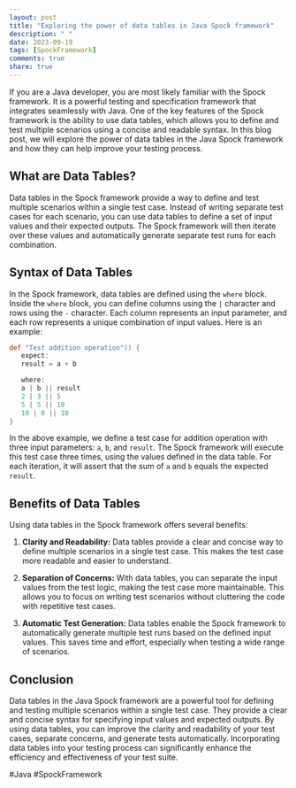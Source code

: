```yaml
---
layout: post
title: "Exploring the power of data tables in Java Spock framework"
description: " "
date: 2023-09-19
tags: [SpockFramework]
comments: true
share: true
---
```


If you are a Java developer, you are most likely familiar with the Spock framework. It is a powerful testing and specification framework that integrates seamlessly with Java. One of the key features of the Spock framework is the ability to use data tables, which allows you to define and test multiple scenarios using a concise and readable syntax. In this blog post, we will explore the power of data tables in the Java Spock framework and how they can help improve your testing process.

## What are Data Tables?

Data tables in the Spock framework provide a way to define and test multiple scenarios within a single test case. Instead of writing separate test cases for each scenario, you can use data tables to define a set of input values and their expected outputs. The Spock framework will then iterate over these values and automatically generate separate test runs for each combination.

## Syntax of Data Tables

In the Spock framework, data tables are defined using the `where` block. Inside the `where` block, you can define columns using the `|` character and rows using the `-` character. Each column represents an input parameter, and each row represents a unique combination of input values. Here is an example:

```groovy
def "Test addition operation"() {
   expect:
   result = a + b

   where:
   a | b || result
   2 | 3 || 5
   5 | 5 || 10
   10 | 0 || 10
}
```

In the above example, we define a test case for addition operation with three input parameters: `a`, `b`, and `result`. The Spock framework will execute this test case three times, using the values defined in the data table. For each iteration, it will assert that the sum of `a` and `b` equals the expected `result`.

## Benefits of Data Tables

Using data tables in the Spock framework offers several benefits:

1. **Clarity and Readability:** Data tables provide a clear and concise way to define multiple scenarios in a single test case. This makes the test case more readable and easier to understand.

2. **Separation of Concerns:** With data tables, you can separate the input values from the test logic, making the test case more maintainable. This allows you to focus on writing test scenarios without cluttering the code with repetitive test cases.

3. **Automatic Test Generation:** Data tables enable the Spock framework to automatically generate multiple test runs based on the defined input values. This saves time and effort, especially when testing a wide range of scenarios.

## Conclusion

Data tables in the Java Spock framework are a powerful tool for defining and testing multiple scenarios within a single test case. They provide a clear and concise syntax for specifying input values and expected outputs. By using data tables, you can improve the clarity and readability of your test cases, separate concerns, and generate tests automatically. Incorporating data tables into your testing process can significantly enhance the efficiency and effectiveness of your test suite.

#Java #SpockFramework